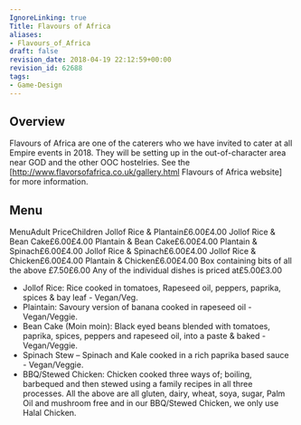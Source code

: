 ```yaml
---
IgnoreLinking: true
Title: Flavours of Africa
aliases:
- Flavours_of_Africa
draft: false
revision_date: 2018-04-19 22:12:59+00:00
revision_id: 62688
tags:
- Game-Design
---
```


## Overview
Flavours of Africa are one of the caterers who we have invited to cater at all Empire events in 2018. They will be setting up in the out-of-character area near GOD and the other OOC hostelries. See the [http://www.flavorsofafrica.co.uk/gallery.html Flavours of Africa website] for more information.
## Menu
MenuAdult PriceChildren
Jollof Rice & Plantain£6.00£4.00
Jollof Rice & Bean Cake£6.00£4.00
Plantain & Bean Cake£6.00£4.00
Plantain & Spinach£6.00£4.00
Jollof Rice & Spinach£6.00£4.00
Jollof Rice & Chicken£6.00£4.00
Plantain & Chicken£6.00£4.00
Box containing bits of all the above £7.50£6.00
Any of the individual dishes is priced at£5.00£3.00
* Jollof Rice: Rice cooked in tomatoes, Rapeseed oil, peppers, paprika, spices & bay leaf - Vegan/Veg.
* Plaintain: Savoury version of banana cooked in rapeseed oil - Vegan/Veggie.
* Bean Cake (Moin moin): Black eyed beans blended with tomatoes, paprika, spices, peppers and rapeseed oil, into a paste & baked - Vegan/Veggie.
* Spinach Stew – Spinach and Kale cooked in a rich paprika based sauce - Vegan/Veggie.
* BBQ/Stewed Chicken: Chicken cooked three ways of; boiling, barbequed and then stewed using a family recipes in all three processes.
All the above are all gluten, dairy, wheat, soya, sugar, Palm Oil and mushroom free and in our BBQ/Stewed Chicken, we only use Halal Chicken.